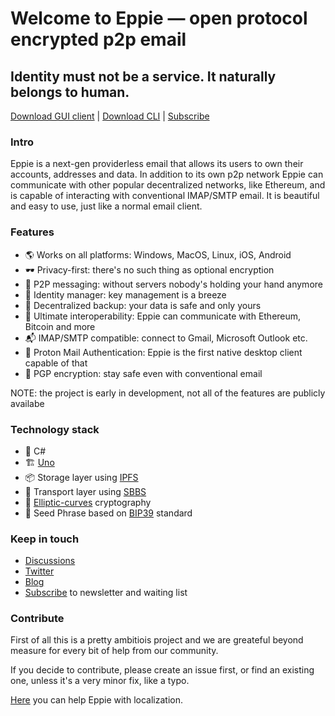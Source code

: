 # Welcome to Eppie — open protocol encrypted p2p email
## Identity must not be a service. It naturally belongs to human.

[Download GUI client](https://github.com/Eppie-io/Eppie-App#install-from-microsoft-store-app-store-or-google-play) | [Download CLI](https://github.com/Eppie-io/Eppie-CLI#downloads) | [Subscribe](https://eppie.io/)

### Intro
Eppie is a next-gen providerless email that allows its users to own their accounts, addresses and data. In addition to its own p2p network Eppie can communicate with other popular decentralized networks, like Ethereum, and is capable of interacting with conventional IMAP/SMTP email. It is beautiful and easy to use, just like a normal email client.

### Features
- 🌎 Works on all platforms: Windows, MacOS, Linux, iOS, Android
- 🕶️ Privacy-first: there's no such thing as optional encryption
- 🚀 P2P messaging: without servers nobody's holding your hand anymore 
- 🔑 Identity manager: key management is a breeze  
- 💾 Decentralized backup: your data is safe and only yours  
- 🤙 Ultimate interoperability: Eppie can communicate with Ethereum, Bitcoin and more  
- 📬 IMAP/SMTP compatible: connect to Gmail, Microsoft Outlook etc.
- 🦄 Proton Mail Authentication: Eppie is the first native desktop client capable of that
- 🔐 PGP encryption: stay safe even with conventional email

NOTE: the project is early in development, not all of the features are publicly availabe

### Technology stack
- 🧩 C#
- 🏗 [Uno](https://platform.uno/)
- 📦 Storage layer using [IPFS](https://github.com/ipfs/ipfs)
- 🚚 Transport layer using [SBBS](https://github.com/BeamMW/beam/wiki/Secure-bulletin-board-system-%28SBBS%29)
- 🔐 [Elliptic-curves](https://en.wikipedia.org/wiki/Elliptic-curve_cryptography) cryptography
- 👤 Seed Phrase based on [BIP39](https://bitcoinwiki.org/wiki/mnemonic-phrase) standard

### Keep in touch
- [Discussions](https://github.com/orgs/Eppie-io/discussions)
- [Twitter](https://x.com/EppieApp)
- [Blog](https://blog.eppie.io/)
- [Subscribe](https://eppie.io/) to newsletter and waiting list

### Contribute
First of all this is a pretty ambitiois project and we are greateful beyond measure for every bit of help from our community.

If you decide to contribute, please create an issue first, or find an existing one, unless it's a very minor fix, like a typo.

[Here](https://eppie.crowdin.com/eppie) you can help Eppie with localization.
